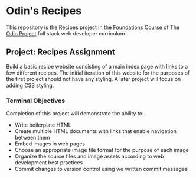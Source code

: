 # Odin's Recipes

This repository is the [Recipes](https://www.theodinproject.com/lessons/foundations-recipes) project in the [Foundations Course](https://www.theodinproject.com/paths/foundations/courses/foundations) of [The Odin Project](https://www.theodinproject.com/about) full stack web developer curriculum.


## Project: Recipes Assignment

Build a basic recipe website consisting of a main index page with links to a few different recipes. The initial iteration of this website for the purposes of the first project should not have any styling. A later project will focus on adding CSS styling.


### Terminal Objectives

Completion of this project will demonstrate the ability to:

- Write boilerplate HTML
- Create multiple HTML documents with links that enable navigation between them
- Embed images in web pages
- Choose an appropriate image file format for the purpose of each image
- Organize the source files and image assets according to web development best practices
- Commit changes to version control using we written commit messages